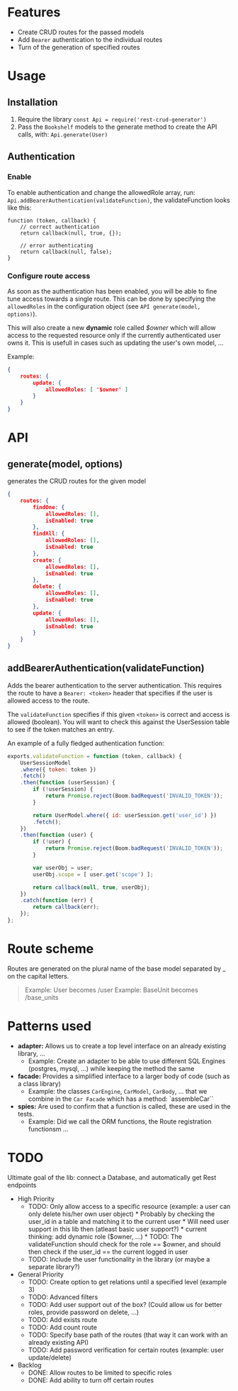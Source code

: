 # Features
* Create CRUD routes for the passed models
* Add `Bearer` authentication to the individual routes
* Turn of the generation of specified routes

# Usage
## Installation
1. Require the library `const Api = require('rest-crud-generator')`
2. Pass the `Bookshelf` models to the generate method to create the API calls, with: `Api.generate(User)`

## Authentication
### Enable
To enable authentication and change the allowedRole array, run: `Api.addBearerAuthentication(validateFunction)`, the validateFunction looks like this:

```
function (token, callback) { 
    // correct authentication
    return callback(null, true, {});
    
    // error authenticating
    return callback(null, false);
}
```

### Configure route access
As soon as the authentication has been enabled, you will be able to fine tune access towards a single route. This can be done by specifying the `allowedRoles` in the configuration object (see `API generate(model, options)`).

This will also create a new **dynamic** role called *$owner* which will allow access to the requested resource only if the currently authenticated user owns it. This is usefull in cases such as updating the user\'s own model, ... 

Example:

```json
{
    routes: {
        update: {
            allowedRoles: [ '$owner' ]
        }
    }
}
```

# API
## generate(model, options)
generates the CRUD routes for the given model

```json
{
    routes: {
        findOne: {
            allowedRoles: [],
            isEnabled: true
        },
        findAll: {
            allowedRoles: [],
            isEnabled: true
        },
        create: {
            allowedRoles: [],
            isEnabled: true
        },
        delete: {
            allowedRoles: [],
            isEnabled: true
        },
        update: {
            allowedRoles: [],
            isEnabled: true
        }
    }
}
```

## addBearerAuthentication(validateFunction)
Adds the bearer authentication to the server authentication. This requires the route to have a `Bearer: <token>` header that specifies if the user is allowed access to the route.

The `validateFunction` specifies if this given `<token>` is correct and access is allowed (boolean). You will want to check this against the UserSession table to see if the token matches an entry.

An example of a fully fledged authentication function:

```javascript
exports.validateFunction = function (token, callback) {
    UserSessionModel
    .where({ token: token })
    .fetch()
    .then(function (userSession) {
        if (!userSession) {
            return Promise.reject(Boom.badRequest('INVALID_TOKEN'));
        }

        return UserModel.where({ id: userSession.get('user_id') })
        .fetch();
    })
    .then(function (user) {
        if (!user) {
            return Promise.reject(Boom.badRequest('INVALID_TOKEN'));
        }

        var userObj = user;
        userObj.scope = [ user.get('scope') ];

        return callback(null, true, userObj);
    })
    .catch(function (err) {
        return callback(err);
    });
};
```

# Route scheme
Routes are generated on the plural name of the base model separated by _ on the capital letters.

> Example: User becomes /user
> Example: BaseUnit becomes /base_units

# Patterns used
* **adapter:** Allows us to create a top level interface on an already existing library, ...
    * Example: Create an adapter to be able to use different SQL Engines (postgres, mysql, ...) while keeping the method the same
* **facade:** Provides a simplified interface to a larger body of code (such as a class library)
    * Example: the classes `CarEngine`, `CarModel`, `CarBody`, ... that we combine in the `Car Facade` which has a method: `assembleCar``
* **spies:** Are used to confirm that a function is called, these are used in the tests.
    * Example: Did we call the ORM functions, the Route registration functionsm ...
    
# TODO
Ultimate goal of the lib: connect a Database, and automatically get Rest endpoints

* High Priority
    * TODO: Only allow access to a specific resource (example: a user can only delete his/her own user object)
          * Probably by checking the user_id in a table and matching it to the current user
          * Will need user support in this lib then (atleast basic user support?)
          * current thinking: add dynamic role ($owner, ...) 
          * TODO: The validateFunction should check for the role == $owner, and should then check if the user_id == the current logged in user
    * TODO: Include the user functionality in the library (or maybe a separate library?)
* General Priority
    * TODO: Create option to get relations until a specified level (example 3)
    * TODO: Advanced filters
    * TODO: Add user support out of the box? (Could allow us for better roles, provide password on delete, ...)
    * TODO: Add exists route
    * TODO: Add count route
    * TODO: Specify base path of the routes (that way it can work with an already existing API)
    * TODO: Add password verification for certain routes (example: user update/delete)
* Backlog
    * DONE: Allow routes to be limited to specific roles
    * DONE: Add ability to turn off certain routes